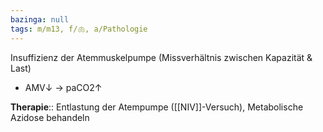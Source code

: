 ```yaml
---
bazinga: null
tags: m/m13, f/🫁, a/Pathologie
---
```

Insuffizienz der Atemmuskelpumpe (Missverhältnis zwischen Kapazität & Last)

- AMV↓ → paCO2↑

**Therapie**:: Entlastung der Atempumpe ([[NIV]]-Versuch), Metabolische Azidose behandeln

